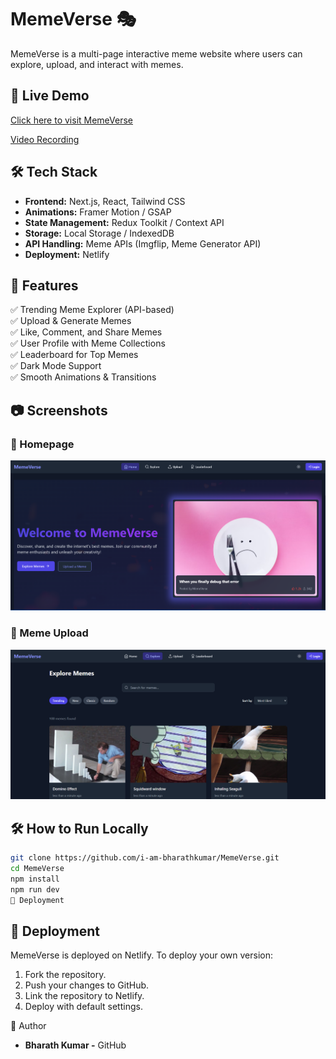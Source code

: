 # MemeVerse 🎭

MemeVerse is a multi-page interactive meme website where users can explore, upload, and interact with memes.

## 🚀 Live Demo
[Click here to visit MemeVerse](https://67c5c29ea413c725e38acfb3--memeversebkk.netlify.app/)

[Video Recording](https://1drv.ms/v/c/68d6d0188cb1a544/EUlh95G1AONJiq9pRFH8MWABjkDAu731H-IGYl67KdqpRA?e=iZfoAo)

## 🛠️ Tech Stack
- **Frontend:** Next.js, React, Tailwind CSS
- **Animations:** Framer Motion / GSAP
- **State Management:** Redux Toolkit / Context API
- **Storage:** Local Storage / IndexedDB
- **API Handling:** Meme APIs (Imgflip, Meme Generator API)
- **Deployment:** Netlify

## 📌 Features
✅ Trending Meme Explorer (API-based)  
✅ Upload & Generate Memes  
✅ Like, Comment, and Share Memes  
✅ User Profile with Meme Collections  
✅ Leaderboard for Top Memes  
✅ Dark Mode Support  
✅ Smooth Animations & Transitions  

## 📷 Screenshots
### 🔹 Homepage  
![Homepage](screenshots/homepage.png)  

### 🔹 Meme Upload  
![Meme Upload](screenshots/explore.png)  

## 🛠️ How to Run Locally
```sh
git clone https://github.com/i-am-bharathkumar/MemeVerse.git
cd MemeVerse
npm install
npm run dev
🔧 Deployment

```
## 🔧 Deployment
MemeVerse is deployed on Netlify. To deploy your own version:
1. Fork the repository.
2. Push your changes to GitHub.
3. Link the repository to Netlify.
4. Deploy with default settings.

👤 Author

- **Bharath Kumar -** GitHub
